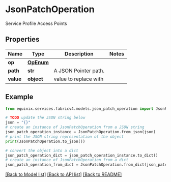# JsonPatchOperation

Service Profile Access Points

## Properties

Name | Type | Description | Notes
------------ | ------------- | ------------- | -------------
**op** | [**OpEnum**](OpEnum.md) |  | 
**path** | **str** | A JSON Pointer path. | 
**value** | **object** | value to replace with | 

## Example

```python
from equinix.services.fabricv4.models.json_patch_operation import JsonPatchOperation

# TODO update the JSON string below
json = "{}"
# create an instance of JsonPatchOperation from a JSON string
json_patch_operation_instance = JsonPatchOperation.from_json(json)
# print the JSON string representation of the object
print(JsonPatchOperation.to_json())

# convert the object into a dict
json_patch_operation_dict = json_patch_operation_instance.to_dict()
# create an instance of JsonPatchOperation from a dict
json_patch_operation_from_dict = JsonPatchOperation.from_dict(json_patch_operation_dict)
```
[[Back to Model list]](../README.md#documentation-for-models) [[Back to API list]](../README.md#documentation-for-api-endpoints) [[Back to README]](../README.md)


